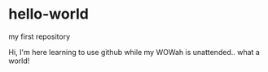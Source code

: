 # hello-world
my first repository

Hi, I'm here learning to use github while my WOWah is unattended.. what a world!
